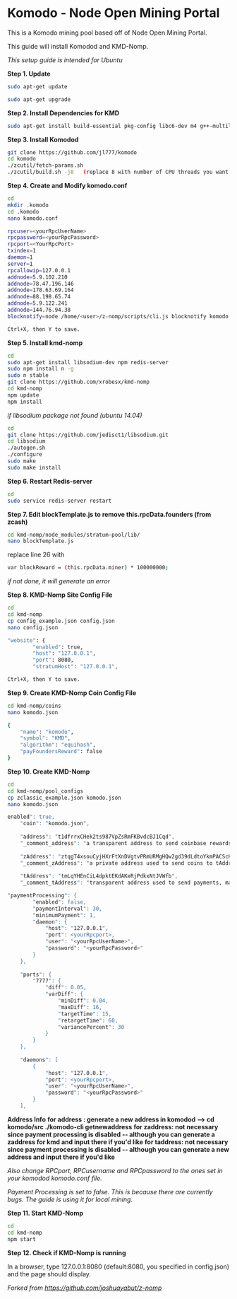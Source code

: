 # Komodo - Node Open Mining Portal

This is a Komodo mining pool based off of Node Open Mining Portal.

This guide will install Komodod and KMD-Nomp.

*This setup guide is intended for Ubuntu*


**Step 1. Update**
```bash
sudo apt-get update

sudo apt-get upgrade
```


**Step 2. Install Dependencies for KMD**
```bash
sudo apt-get install build-essential pkg-config libc6-dev m4 g++-multilib autoconf libtool ncurses-dev unzip git python zlib1g-dev wget bsdmainutils automake libboost-all-dev libssl-dev libprotobuf-dev protobuf-compiler libqt4-dev libqrencode-dev libdb++-dev ntp ntpdate vim software-properties-common curl libcurl4-gnutls-dev cmake clang
```


**Step 3. Install Komodod**
```bash
git clone https://github.com/jl777/komodo
cd komodo
./zcutil/fetch-params.sh
./zcutil/build.sh -j8   (replace 8 with number of CPU threads you want to use) (this will take some time.)
```


**Step 4. Create and Modify komodo.conf**
```bash
cd 
mkdir .komodo
cd .komodo
nano komodo.conf

rpcuser=<yourRpcUserName>
rpcpassword=<yourRpcPassword>
rpcport=<YourRpcPort>
txindex=1
daemon=1
server=1
rpcallowip=127.0.0.1
addnode=5.9.102.210
addnode=78.47.196.146
addnode=178.63.69.164
addnode=88.198.65.74
addnode=5.9.122.241
addnode=144.76.94.38
blocknotify=node /home/<user>/z-nomp/scripts/cli.js blocknotify komodo %s

Ctrl+X, then Y to save. 
```


**Step 5. Install kmd-nomp**
```bash
cd 
sudo apt-get install libsodium-dev npm redis-server
sudo npm install n -g
sudo n stable
git clone https://github.com/xrobesx/kmd-nomp
cd kmd-nomp
npm update
npm install
```
*if libsodium package not found (ubuntu 14.04)*
```bash
cd 
git clone https://github.com/jedisct1/libsodium.git
cd libsodium
./autogen.sh
./configure
sudo make
sudo make install
```


**Step 6. Restart Redis-server**
```bash
cd 
sudo service redis-server restart
```


**Step 7. Edit blockTemplate.js to remove this.rpcData.founders (from zcash)**
```bash
cd kmd-nomp/node_modules/stratum-pool/lib/
nano blockTemplate.js
```
replace line 26 with
```bash
var blockReward = (this.rpcData.miner) * 100000000;
```
*if not done, it will generate an error*



**Step 8. KMD-Nomp Site Config File**
```bash
cd 
cd kmd-nomp
cp config_example.json config.json
nano config.json

"website": {
        "enabled": true,
        "host": "127.0.0.1",
        "port": 8080,
        "stratumHost": "127.0.0.1",

Ctrl+X, then Y to save.
```

**Step 9. Create KMD-Nomp Coin Config File**
```bash
cd kmd-nomp/coins
nano komodo.json

{
    "name": "komodo",
    "symbol": "KMD",
    "algorithm": "equihash",
    "payFoundersReward": false
}
```

**Step 10. Create KMD-Nomp**
```bash
cd 
cd kmd-nomp/pool_configs
cp zclassic_example.json komodo.json
nano komodo.json

enabled": true,
    "coin": "komodo.json",
 
    "address": "t1dfrrxCHek2ts987VpZsRmFKBvdcBJ1Cqd",
    "_comment_address": "a transparent address to send coinbase rewards to and to transfer to zAddress.",
 
    "zAddress": "ztqgT4xsouCyjHXrFtXnDVgtvPRmURMgHQw2gd39dLdtoYkmPACScHturZjqsNdAPtP6JCLaWmZmYDqbjCMRgdCfQ2vjY2K",
    "_comment_zAddress": "a private address used to send coins to tAddress.",
 
    "tAddress": "tmLqYHEnCiL4dpktEKdAKeRjPdkxNtJVWfb",
    "_comment_tAddress": "transparent address used to send payments, make this a different address, otherwise payments will not send",

"paymentProcessing": {
        "enabled": false,
        "paymentInterval": 30,
        "minimumPayment": 1,
        "daemon": {
            "host": "127.0.0.1",
            "port": <yourRpcport>,
            "user": "<yourRpcUserName>",
            "password": "<yourRpcPassword>"
        }
    },
 
    "ports": {
        "7777": {
            "diff": 0.05,
            "varDiff": {
                "minDiff": 0.04,
                "maxDiff": 16,
                "targetTime": 15,
                "retargetTime": 60,
                "variancePercent": 30
            }
        }
    },
 
    "daemons": [
        {
            "host": "127.0.0.1",
            "port": <yourRpcport>,
            "user": "<yourRpcUserName>",
            "password": "<yourRpcPassword>"
        }
    ],
```
**Address Info**
**for address : generate a new address in komodod  --> cd komodo/src   ./komodo-cli getnewaddress**
**for zaddress: not necessary since payment processing is disabled -- although you can generate a zaddress for kmd and input there if you'd like**
**for taddress: not necessary since payment processing is disabled -- although you can generate a new address and input there if you'd like**

*Also change RPCport, RPCusername and RPCpassword to the ones set in your komodod komodo.conf file.*

*Payment Processing is set to false. This is because there are currently bugs. The guide is using it for local mining.*



**Step 11. Start KMD-Nomp**
```bash
cd 
cd kmd-nomp
npm start
```

**Step 12. Check if KMD-Nomp is running**

In a browser, type 127.0.0.1:8080 (default:8080, you specified in config.json) and the page should display. 




*Forked from https://github.com/joshuayabut/z-nomp*
